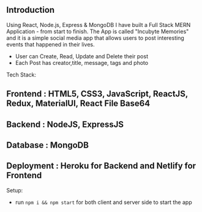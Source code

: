 
## Introduction


Using React, Node.js, Express & MongoDB I have built a Full Stack MERN Application - from start to finish. The App is called "Incubyte Memories" and it is a simple social media app that allows users to post interesting events that happened in their lives.

- User can Create, Read, Update and Delete their post
- Each Post has creator,title, message, tags and photo

Tech Stack:
## Frontend : HTML5, CSS3, JavaScript, ReactJS, Redux, MaterialUI, React File Base64
## Backend  : NodeJS, ExpressJS
## Database : MongoDB
## Deployment : Heroku for Backend and Netlify for Frontend



Setup:
- run ```npm i && npm start``` for both client and server side to start the app
